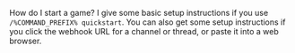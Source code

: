 How do I start a game?
I give some basic setup instructions if you use `/%COMMAND_PREFIX% quickstart`. You can also get some setup instructions if you click the webhook URL for a channel or thread, or paste it into a web browser.